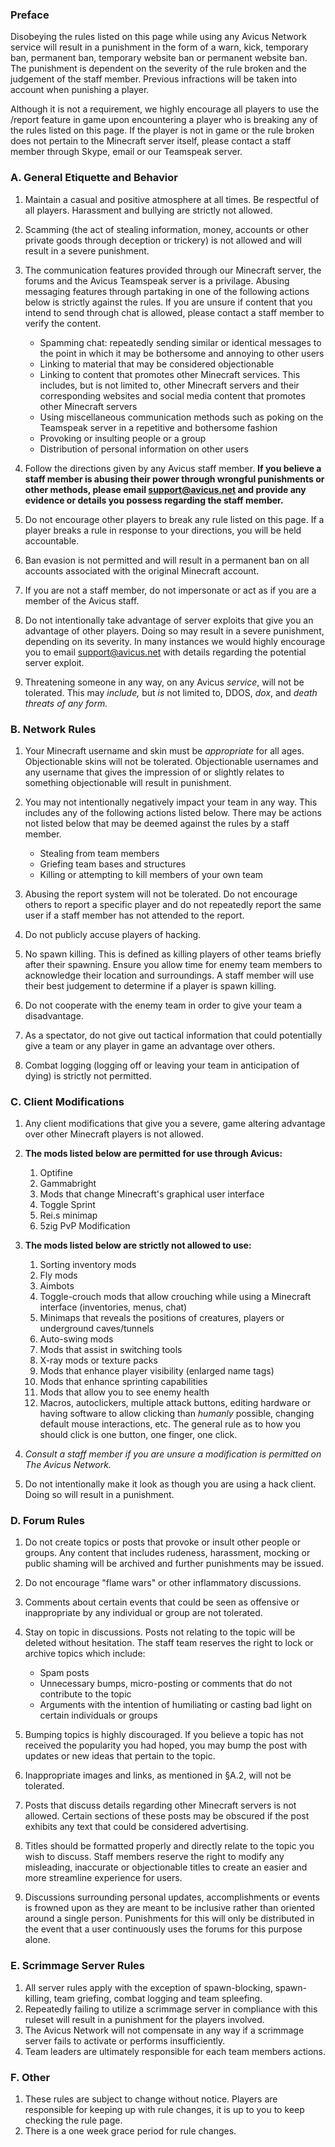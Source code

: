 ﻿### Preface

Disobeying the rules listed on this page while using any Avicus Network service will result in a punishment in the form of a warn, kick, temporary ban, permanent ban, temporary website ban or permanent website ban. The punishment is dependent on the severity of the rule broken and the judgement of the staff member. Previous infractions will be taken into account when punishing a player.

Although it is not a requirement, we highly encourage all players to use the /report feature in game upon encountering a player who is breaking any of the rules listed on this page. If the player is not in game or the rule broken does not pertain to the Minecraft server itself, please contact a staff member through Skype, email or our Teamspeak server.

### A. General Etiquette and Behavior

1. Maintain a casual and positive atmosphere at all times. Be respectful of all players. Harassment and bullying are strictly not allowed.
2. Scamming (the act of stealing information, money, accounts or other private goods through deception or trickery) is not allowed and will result in a severe punishment.
3. The communication features provided through our Minecraft server, the forums and the Avicus Teamspeak server is a privilage. Abusing messaging features through partaking in one of the following actions below is strictly against the rules. If you are unsure if content that you intend to send through chat is allowed, please contact a staff member to verify the content.
    - Spamming chat: repeatedly sending similar or identical messages to the point in which it may be bothersome and annoying to other users
    - Linking to material that may be considered objectionable
    - Linking to content that promotes other Minecraft services. This includes, but is not limited to, other Minecraft servers and their corresponding websites and social media content that promotes other Minecraft servers
    - Using miscellaneous communication methods such as poking on the Teamspeak server in a repetitive and bothersome fashion
    - Provoking or insulting people or a group
    - Distribution of personal information on other users

4. Follow the directions given by any Avicus staff member. **If you believe a staff member is abusing their power through wrongful punishments or other methods, please email [support@avicus.net](mailto:support@avicus.net) and provide any evidence or details you possess regarding the staff member.**
5. Do not encourage other players to break any rule listed on this page. If a player breaks a rule in response to your directions, you will be held accountable.
6. Ban evasion is not permitted and will result in a permanent ban on all accounts associated with the original Minecraft account.
7. If you are not a staff member, do not impersonate or act as if you are a member of the Avicus staff.
8. Do not intentionally take advantage of server exploits that give you an advantage of other players. Doing so may result in a severe punishment, depending on its severity. In many instances we would highly encourage you to email [support@avicus.net](mailto:support@avicus.net) with details regarding the potential server exploit.
9. Threatening someone in any way, on any Avicus *service*, will not be tolerated. This may *include,* but *is* not limited to, DDOS, *dox*, and *death threats of any form.*
  

### B. Network Rules

1. Your Minecraft username and skin must be *appropriate* for all ages. Objectionable skins will not be tolerated. Objectionable usernames and any username that gives the impression of or slightly relates to something objectionable will result in punishment.
2. You may not intentionally negatively impact your team in any way. This includes any of the following actions listed below. There may be actions not listed below that may be deemed against the rules by a staff member.
    - Stealing from team members
    - Griefing team bases and structures
    - Killing or attempting to kill members of your own team

3. Abusing the report system will not be tolerated. Do not encourage others to report a specific player and do not repeatedly report the same user if a staff member has not attended to the report.
4. Do not publicly accuse players of hacking.
5. No spawn killing. This is defined as killing players of other teams briefly after their spawning. Ensure you allow time for enemy team members to acknowledge their location and surroundings. A staff member will use their best judgement to determine if a player is spawn killing.
6. Do not cooperate with the enemy team in order to give your team a disadvantage.
7. As a spectator, do not give out tactical information that could potentially give a team or any player in game an advantage over others.
8. Combat logging (logging off or leaving your team in anticipation of dying) is strictly not permitted.


### C. Client Modifications

1. Any client modifications that give you a severe, game altering advantage over other Minecraft players is not allowed.
2. **The mods listed below are permitted for use through Avicus:**
    1. Optifine
    2. Gammabright
    3. Mods that change Minecraft's graphical user interface
    4. Toggle Sprint
    5. Rei.s minimap
    6. 5zig PvP Modification

3. **The mods listed below are strictly not allowed to use:**
    1. Sorting inventory mods
    2. Fly mods
    3. Aimbots
    4. Toggle-crouch mods that allow crouching while using a Minecraft interface (inventories, menus, chat)
    5. Minimaps that reveals the positions of creatures, players or underground caves/tunnels
    6. Auto-swing mods
    7. Mods that assist in switching tools
    8. X-ray mods or texture packs
    9. Mods that enhance player visibility (enlarged name tags)
    10. Mods that enhance sprinting capabilities
    11. Mods that allow you to see enemy health
    12. Macros, autoclickers, multiple attack buttons, editing hardware or having software to allow clicking than *humanly* possible, changing default mouse interactions, etc. The general rule as to how you should click is one button, one finger, one click. 

4. _Consult a staff member if you are unsure a modification is permitted on The Avicus Network._

5. Do not intentionally make it look as though you are using a hack client. Doing so will result in a punishment. 

  

### D. Forum Rules

1. Do not create topics or posts that provoke or insult other people or groups. Any content that includes rudeness, harassment, mocking or public shaming will be archived and further punishments may be issued.
2. Do not encourage "flame wars" or other inflammatory discussions.
3. Comments about certain events that could be seen as offensive or inappropriate by any individual or group are not tolerated.
4. Stay on topic in discussions. Posts not relating to the topic will be deleted without hesitation. The staff team reserves the right to lock or archive topics which include:
    - Spam posts
    - Unnecessary bumps, micro-posting or comments that do not contribute to the topic
    - Arguments with the intention of humiliating or casting bad light on certain individuals or groups

5. Bumping topics is highly discouraged. If you believe a topic has not received the popularity you had hoped, you may bump the post with updates or new ideas that pertain to the topic.
6. Inappropriate images and links, as mentioned in §A.2, will not be tolerated.
7. Posts that discuss details regarding other Minecraft servers is not allowed. Certain sections of these posts may be obscured if the post exhibits any text that could be considered advertising.
8. Titles should be formatted properly and directly relate to the topic you wish to discuss. Staff members reserve the right to modify any misleading, inaccurate or objectionable titles to create an easier and more streamline experience for users.
9. Discussions surrounding personal updates, accomplishments or events is frowned upon as they are meant to be inclusive rather than oriented around a single person. Punishments for this will only be distributed in the event that a user continuously uses the forums for this purpose alone.
  

### E. Scrimmage Server Rules

1. All server rules apply with the exception of spawn-blocking, spawn-killing, team griefing, combat logging and team spleefing.
2. Repeatedly failing to utilize a scrimmage server in compliance with this ruleset will result in a punishment for the players involved.
3. The Avicus Network will not compensate in any way if a scrimmage server fails to activate or performs insufficiently.
4. Team leaders are ultimately responsible for each team members actions.

### F. Other

1. These rules are subject to change without notice. Players are responsible for keeping up with rule changes, it is up to you to keep checking the rule page.
2. There is a one week grace period for rule changes.
